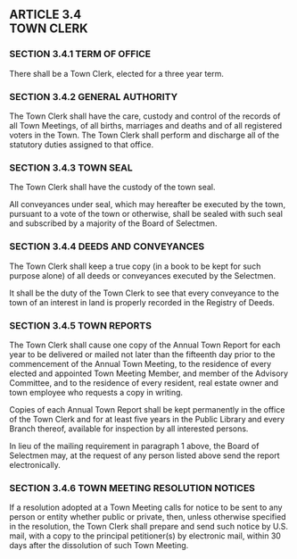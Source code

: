 ## ARTICLE 3.4<br/>TOWN CLERK

### SECTION 3.4.1 TERM OF OFFICE

There shall be a Town Clerk, elected for a three year term.

### SECTION 3.4.2 GENERAL AUTHORITY

The Town Clerk shall have the care, custody and control of the records
of all Town Meetings, of all births, marriages and deaths and of all
registered voters in the Town. The Town Clerk shall perform and
discharge all of the statutory duties assigned to that office.

### SECTION 3.4.3 TOWN SEAL

The Town Clerk shall have the custody of the town seal.

All conveyances under seal, which may hereafter be executed by the town,
pursuant to a vote of the town or otherwise, shall be sealed with such
seal and subscribed by a majority of the Board of Selectmen.

### SECTION 3.4.4 DEEDS AND CONVEYANCES

The Town Clerk shall keep a true copy (in a book to be kept for such
purpose alone) of all deeds or conveyances executed by the Selectmen.

It shall be the duty of the Town Clerk to see that every conveyance to
the town of an interest in land is properly recorded in the Registry of
Deeds.

### SECTION 3.4.5 TOWN REPORTS

The Town Clerk shall cause one copy of the Annual Town Report for each
year to be delivered or mailed not later than the fifteenth day prior to
the commencement of the Annual Town Meeting, to the residence of every
elected and appointed Town Meeting Member, and member of the Advisory
Committee, and to the residence of every resident, real estate owner and
town employee who requests a copy in writing.

Copies of each Annual Town Report shall be kept permanently in the
office of the Town Clerk and for at least five years in the Public
Library and every Branch thereof, available for inspection by all
interested persons.

In lieu of the mailing requirement in paragraph 1 above, the Board of
Selectmen may, at the request of any person listed above send the report
electronically.

### SECTION 3.4.6 TOWN MEETING RESOLUTION NOTICES

If a resolution adopted at a Town Meeting calls for notice to be sent to
any person or entity whether public or private, then, unless otherwise
specified in the resolution, the Town Clerk shall prepare and send such
notice by U.S. mail, with a copy to the principal petitioner(s) by
electronic mail, within 30 days after the dissolution of such Town
Meeting.
